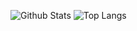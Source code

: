 ![Github Stats](https://github-readme-stats.vercel.app/api?username=shuax&count_private=true&show_icons=true)
![Top Langs](https://github-readme-stats.vercel.app/api/top-langs/?username=shuax)
